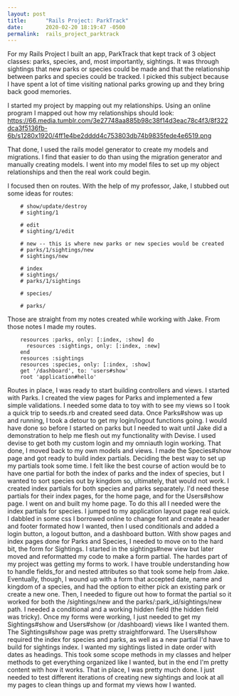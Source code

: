 ```yaml
---
layout: post
title:      "Rails Project: ParkTrack"
date:       2020-02-20 18:19:47 -0500
permalink:  rails_project_parktrack
---
```



For my Rails Project I built an app, ParkTrack that kept track of 3 object classes: parks, species, and, most importantly, sightings. It was through sightings that new parks or species could be made and that the relationship between parks and species could be tracked. I picked this subject because I have spent a lot of time visiting national parks growing up and they bring back good memories. 

I started my project by mapping out my relationships. Using an online program I mapped out how my relationships should look: 
https://66.media.tumblr.com/3e27748aa885b98c38f14d3eac78c4f3/8f322dca3f5136fb-6b/s1280x1920/4ff1e4be2dddd4c753803db74b9835fede4e6519.png

That done, I used the rails model generator to create my models and migrations. I find that easier to do than using the migration generator and manually creating models. I went into my model files to set up my object relationships and then the real work could begin. 

I focused then on routes. With the help of my professor, Jake, I stubbed out some ideas for routes: 
```
    # show/update/destroy
    # sighting/1

    # edit
    # sighting/1/edit

    # new -- this is where new parks or new species would be created
    # parks/1/sightings/new
    # sightings/new

    # index
    # sightings/
    # parks/1/sightings

    # species/

    # parks/

```
Those are straight from my notes created while working with Jake. From those notes I made my routes.
```
    resources :parks, only: [:index, :show] do
      resources :sightings, only: [:index, :new]
    end 
    resources :sightings
    resources :species, only: [:index, :show]
    get '/dashboard', to: 'users#show' 
    root 'application#hello'

```
Routes in place, I was ready to start building controllers and views. 
I started with Parks. I created the view pages for Parks and implemented a few simple validations. I needed some data to toy with to see my views so I took a quick trip to seeds.rb and created seed data.
Once Parks#show was up and running, I took a detour to get my login/logout functions going. I would have done so before I started on parks but I needed to wait until Jake did a demonstration to help me flesh out my functionality with Devise. I used devise to get both my custom login and my omniauth login working. 
That done, I moved back to my own models and views. I made the Species#show page and got ready to build index partials. Deciding the best way to set up my partials took some time. I felt like the best course of action would be to have one partial for both the index of parks and the index of species, but I wanted to sort species out by kingdom so, ultimately, that would not work. I created index partials for both species and parks separately. I'd need these partials for their index pages, for the home page, and for the Users#show page. 
I went on and built my home page. To do this all I needed were the index partials for species. I jumped to my application layout page real quick. I dabbled in some css I borrowed online to change font and create a header and footer formated how I wanted, then I used conditionals and added a login button, a logout button, and a dashboard button. 
With show pages and index pages done for Parks and Species, I needed to move on to the hard bit, the form for Sightings. I started in the sightings#new view but later moved and reformatted my code to make a form partial. 
The hardes part of my project was getting my forms to work. I have trouble understanding how to handle fields_for and nested attributes so that took some help from Jake. Eventually, though, I wound up with a form that accepted date, name and kingdom of a species, and had the option to either pick an existing park or create a new one. Then, I needed to figure out how to format the partial so it worked for both the /sightings/new and the parks/:park_id/sightings/new path. I needed a conditional and a working hidden field (the hidden field was tricky). 
Once my forms were working, I just needed to get my Sightings#show and Users#show (or /dashboard) views like I wanted them. The Sightings#show page was pretty straightforward. The Users#show required the index for species and parks, as well as a new partial I'd have to build for sightings index. I wanted my sightings listed in date order with dates as headings. This took some scope methods in my classes and helper methods to get everything organized like I wanted, but in the end I'm pretty content with how it works. 
That in place, I was pretty much done. I just needed to test different iterations of creating new sightings and look at all my pages to clean things up and format my views how I wanted. 
